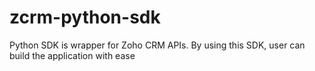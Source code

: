 # zcrm-python-sdk
Python SDK is wrapper for Zoho CRM APIs. By using this SDK, user can build the application with ease
